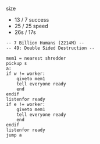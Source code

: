 
size
* 13 / 7
success
* 25 / 25
speed
* 26s / 17s

```
-- 7 Billion Humans (2214M) --
-- 49: Double Sided Destruction --

mem1 = nearest shredder
pickup s
a:
if w != worker:
	giveto mem1
	tell everyone ready
	end
endif
listenfor ready
if e != worker:
	giveto mem1
	tell everyone ready
	end
endif
listenfor ready
jump a



```
